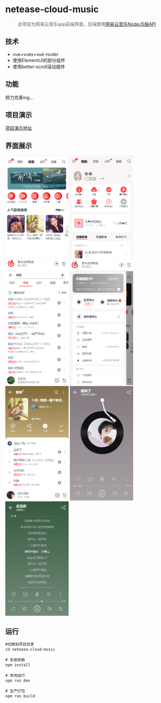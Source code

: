 # netease-cloud-music

> 此项目为网易云音乐app前端界面，后端使用[网易云音乐NodeJS版API](https://binaryify.github.io/NeteaseCloudMusicApi/#/)

## 技术
+ vue+vuex+vue-router
+ 使用ElementUI的部分组件
+ 使用better-scroll滚动插件

## 功能
努力完善ing...

## 项目演示
[项目演示地址](http://49.234.89.20:8081)

## 界面展示
<img src="https://github.com/bljessica/netease-cloud-music/blob/master/static/find.png" width="200px" height="360px" alt="发现页">
<img src="https://github.com/bljessica/netease-cloud-music/blob/master/static/mine.png" width="200px" height="360px" alt="我的页">
<img src="https://github.com/bljessica/netease-cloud-music/blob/master/static/search.png" width="200px" height="360px" alt="搜索页">
<img src="https://github.com/bljessica/netease-cloud-music/blob/master/static/menu.png" width="200px" height="360px" alt="菜单页">
<img src="https://github.com/bljessica/netease-cloud-music/blob/master/static/playlist.png" width="200px" height="360px" alt="歌单页">
<img src="https://github.com/bljessica/netease-cloud-music/blob/master/static/cover.png" width="200px" height="360px" alt="播放页">
<img src="https://github.com/bljessica/netease-cloud-music/blob/master/static/lyrics.png" width="200px" height="360px" alt="歌词页">

## 运行
```
#切换到项目目录
cd netease-cloud-music

# 安装依赖
npm install

# 本地运行
npm run dev

# 生产打包
npm run build

```
